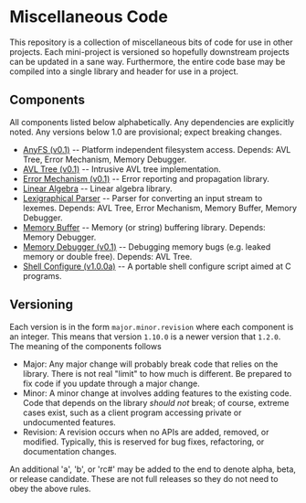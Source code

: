 Miscellaneous Code
==================

This repository is a collection of miscellaneous bits of code for use in other
projects. Each mini-project is versioned so hopefully downstream projects can
be updated in a sane way. Furthermore, the entire code base may be compiled
into a single library and header for use in a project.


## Components

All components listed below alphabetically. Any dependencies are explicitly
noted. Any versions below 1.0 are provisional; expect breaking changes.

 * [AnyFS (v0.1)](afs/README.md) -- Platform independent filesystem access.
     Depends: AVL Tree, Error Mechanism, Memory Debugger.
 * [AVL Tree (v0.1)](avl/README.md) -- Intrusive AVL tree implementation.
 * [Error Mechanism (v0.1)](emech/README.md) -- Error reporting and
     propagation library.
 * [Linear Algebra](lin/README.md) -- Linear algebra library.
 * [Lexigraphical Parser](lex/README.md) -- Parser for converting an input
     stream to lexemes. Depends: AVL Tree, Error Mechanism, Memory Buffer,
     Memory Debugger.
 * [Memory Buffer](membuf/README.md) -- Memory (or string) buffering library.
     Depends: Memory Debugger.
 * [Memory Debugger (v0.1)](mdbg/README.md) -- Debugging memory bugs (e.g.
     leaked memory or double free). Depends: AVL Tree.
 * [Shell Configure (v1.0.0a)](shellconf/README.md) -- A portable shell
     configure script aimed at C programs.


## Versioning

Each version is in the form `major.minor.revision` where each component is an
integer. This means that version `1.10.0` is a newer version that `1.2.0`. The
meaning of the components follows

  * Major: Any major change will probably break code that relies on the
    library. There is not real "limit" to how much is different. Be prepared
    to fix code if you update through a major change.
  * Minor: A minor change at involves adding features to the existing code.
    Code that depends on the library *should not* break; of course, extreme
    cases exist, such as a client program accessing private or undocumented
    features.
  * Revision: A revision occurs when no APIs are added, removed, or modified.
    Typically, this is reserved for bug fixes, refactoring, or documentation
    changes.

An additional 'a', 'b', or 'rc#' may be added to the end to denote alpha,
beta, or release candidate. These are not full releases so they do not need to
obey the above rules.
